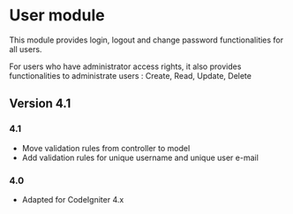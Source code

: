 # User module #

This module provides login, logout and change password functionalities for all users.

For users who have administrator access rights, it also provides functionalities to administrate users : Create, Read, Update, Delete

## Version 4.1 ##

### 4.1 ###

- Move validation rules from controller to model
- Add validation rules for unique username and unique user e-mail

### 4.0 ###

- Adapted for CodeIgniter 4.x
